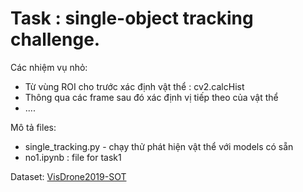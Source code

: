 # Task : single-object tracking challenge. 

Các nhiệm vụ nhỏ:
- Từ vùng ROI cho trước xác định vật thể : cv2.calcHist
- Thông qua các frame sau đó xác định vị tiếp theo của vật thể
- ....

Mô tả files:
- single_tracking.py - chạy thử phát hiện vật thể với models có sẵn
- no1.ipynb : file for task1

Dataset: [VisDrone2019-SOT](https://github.com/VisDrone/VisDrone-Dataset)

